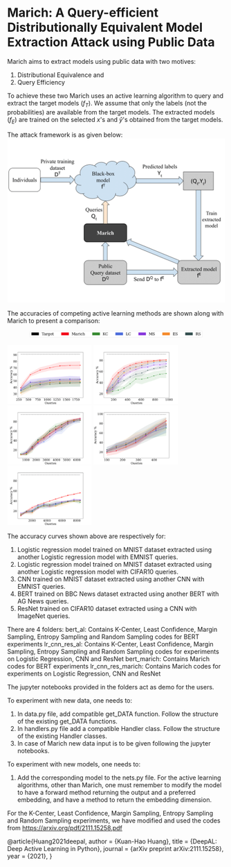 # Marich: A Query-efficient Distributionally Equivalent Model Extraction Attack using Public Data

Marich aims to extract models using public data with two motives:
1. Distributional Equivalence and
2. Query Efficiency

To achieve these two Marich uses an active learning algorithm to query and extract the target models $(f_T)$. We assume that only the labels (not the probabilities) are available from the target models. The extracted models $(f_E)$ are trained on the selected $x$'s and $\hat{y}$'s obtained from the target models.

The attack framework is as given below:
![My Image](figures/attack_framework.png)

The accuracies of competing active learning methods are shown along with Marich to present a comparison:

<p align="center">
<img src="figures/legend_acc.png" width = 400>
</p>
    
<img src="figures/LR_emnist.png" width="195" title="LR extracted using EMNIST"/>
<img src="figures/LR_cifar.png" width="195" title="LR extracted using CIFAR10"/>
<img src="figures/CNN_emnist.png" width="195" title="CNN extracted using EMNIST"/> 
<img src="figures/bert_acc.png" width="195" title="BERT extracted using AGNEWS"/>
<img src="figures/Res_CNN.png" width="195" title="BERT extracted using AGNEWS"/>

The accuracy curves shown above are respectively for:
1. Logistic regression model trained on MNIST dataset extracted using another Logistic regression model with EMNIST queries.
2. Logistic regression model trained on MNIST dataset extracted using another Logistic regression model with CIFAR10 queries.
3. CNN trained on MNIST dataset extracted using another CNN with EMNIST queries.
4. BERT trained on BBC News dataset extracted using another BERT with AG News queries.
5. ResNet trained on CIFAR10 dataset extracted using a CNN with ImageNet queries.

There are 4 folders:
bert_al: Contains K-Center, Least Confidence, Margin Sampling, Entropy Sampling and Random Sampling codes for BERT experiments
lr_cnn_res_al: Contains K-Center, Least Confidence, Margin Sampling, Entropy Sampling and Random Sampling codes for experiments on Logistic Regression, CNN and ResNet
bert_marich: Contains Marich codes for BERT experiments
lr_cnn_res_marich: Contains Marich codes for experiments on Logistic Regression, CNN and ResNet

The jupyter notebooks provided in the folders act as demo for the users.

To experiment with new data, one needs to:
1. In data.py file, add compatible get_DATA function. Follow the structure of the existing get_DATA functions.
2. In handlers.py file add a compatible Handler class. Follow the structure of the existing Handler classes.
3. In case of Marich new data input is to be given following the jupyter notebooks.

To experiment with new models, one needs to:
1. Add the corresponding model to the nets.py file. For the active learning algorithms, other than Marich, one must remember to modify the model to have a forward method returning the output and a preferred embedding, and have a method to return the embedding dimension.


For the K-Center, Least Confidence, Margin Sampling, Entropy Sampling and Random Sampling experiments, we have modified and used the codes from https://arxiv.org/pdf/2111.15258.pdf


@article{Huang2021deepal,
    author    = {Kuan-Hao Huang},
    title     = {DeepAL: Deep Active Learning in Python},
    journal   = {arXiv preprint arXiv:2111.15258},
    year      = {2021},
}
